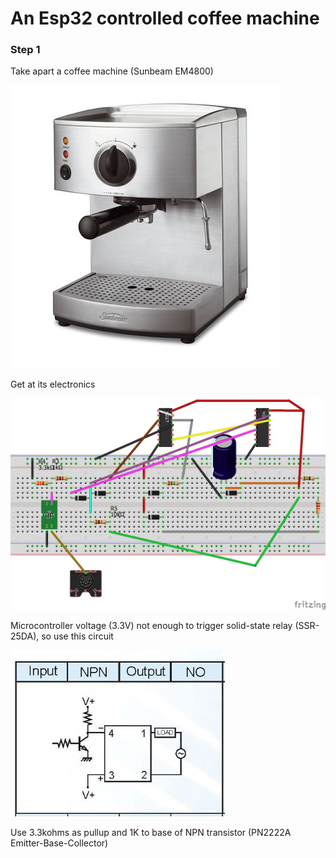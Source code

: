 # An Esp32 controlled coffee machine

### Step 1

Take apart a coffee machine (Sunbeam EM4800)

![Sunbeam EM4800](https://github.com/microcontrollersig/coffee-machine-esp32/raw/master/EM4800C_primary_1.jpg)

Get at its electronics

![EM4800 pcb](https://github.com/microcontrollersig/coffee-machine-esp32/raw/master/coffee-machine_bb.jpg)

Microcontroller voltage (3.3V) not enough to trigger solid-state relay (SSR-25DA), so use this circuit

![Relay microcontroller](https://github.com/microcontrollersig/coffee-machine-esp32/raw/master/relay-microcontroller.jpg)

Use 3.3kohms as pullup and 1K to base of NPN transistor (PN2222A Emitter-Base-Collector)




